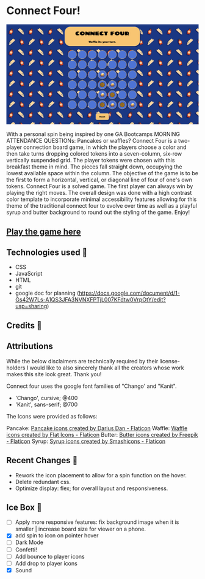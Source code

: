 # Connect Four!

![A completed game of Connect Four on a 7x6 board between pancakes and waffles.](./assets/readmeimg.png)


With a personal spin being inspired by one GA Bootcamps MORNING ATTENDANCE QUESTIONs: Pancakes or waffles? Connect Four is a two-player connection board game, in which the players choose a color and then take turns dropping colored tokens into a seven-column, six-row vertically suspended grid. The player tokens were chosen with this breakfast theme in mind. The pieces fall straight down, occupying the lowest available space within the column. The objective of the game is to be the first to form a horizontal, vertical, or diagonal line of four of one's own tokens. Connect Four is a solved game. The first player can always win by playing the right moves. The overall design was done with a high contrast color template to incorporate minimal accessibility features allowing for this theme of the traditional connect four to evolve over time as well as a playful syrup and butter background to round out the styling of the game. Enjoy! 

## [Play the game here](https://connectfour-unit1project-jrobinson.netlify.app/)

## Technologies used 💾

- CSS
- JavaScript
- HTML
- git
- google doc for planning (https://docs.google.com/document/d/1-Gs42W7Ls-A1QS3JFA3NVNXFPTjL007KFdtw0VrpOtY/edit?usp=sharing)

## Credits 🙌

## Attributions

While the below disclaimers are technically required by their license-holders I would like to also sincerely thank all the creators whose work makes this site look great. Thank you!

Connect four uses the google font families of "Chango' and "Kanit".
- 'Chango', cursive; @400
- 'Kanit', sans-serif; @700

The Icons were provided as follows:

Pancake: 
<a href="https://www.flaticon.com/free-icons/pancake" title="pancake icons">Pancake icons created by Darius Dan - Flaticon</a>
Waffle: 
<a href="https://www.flaticon.com/free-icons/waffle" title="waffle icons">Waffle icons created by Flat Icons - Flaticon</a>
Butter: 
<a href="https://www.flaticon.com/free-icons/butter" title="Butter icons">Butter icons created by Freepik - Flaticon</a>
Syrup: 
<a href="https://www.flaticon.com/free-icons/syrup" title="syrup icons">Syrup icons created by Smashicons - Flaticon</a>

## Recent Changes 🧹

- Rework the icon placement to allow for a spin function on the hover.
- Delete redundant css.
- Optimize display: flex; for overall layout and responsiveness.

## Ice Box 🧊

- [ ] Apply more responsive features: fix background image when it is smaller | increase board size for  viewer on a phone.
- [x] add spin to icon on pointer hover
- [ ] Dark Mode
- [ ] Confetti!
- [ ] Add bounce to player icons
- [ ] Add drop to player icons
- [x] Sound